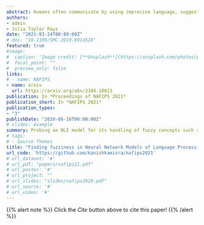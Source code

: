 ```yaml
---
abstract: Humans often communicate by using imprecise language, suggesting that fuzzy concepts with unclear boundaries are prevalent in language use. In this paper, we test the extent to which models trained to capture the distributional statistics of language show correspondence to fuzzy-membership patterns. Using the task of natural language inference, we test a recent state of the art model on the classical case of temperature, by examining its mapping of temperature data to fuzzy-perceptions such as *cool*, *hot*, etc. We find the model to show patterns that are similar to classical fuzzy-set theoretic formulations of linguistic hedges, albeit with a substantial amount of noise, suggesting that models trained solely on language show promise in encoding fuzziness.
authors:
- admin 
- Julia Taylor Rayz
date: "2021-03-24T00:00:00Z"
# doi: "10.1109/SMC.2019.8914528"
featured: true
#image:
#  caption: 'Image credit: [**Unsplash**](https://unsplash.com/photos/pLCdAaMFLTE)'
#  focal_point: ""
#  preview_only: false
links:
# - name: NAFIPS
- name: arxiv
  url: https://arxiv.org/abs/2104.10813
publication: In *Proceedings of NAFIPS 2021*
publication_short: In *NAFIPS 2021*
publication_types:
- "3"
publishDate: "2020-06-16T00:00:00Z"
# slides: example
summary: Probing an NLI model for its handling of fuzzy concepts such as temperature. To be presented at *NAFIPS 2021*
# tags:
# - Source Themes
title: "Finding fuzziness in Neural Network Models of Language Processing (Forthcoming)"
url_code: 'https://github.com/kanishkamisra/nafips2021'
# url_dataset: '#'
# url_pdf: "papers/nafips21.pdf"
# url_poster: '#'
# url_project: ""
# url_slides: "slides/nafips2020.pdf"
# url_source: '#'
# url_video: '#'
---
```


{{% alert note %}}
Click the *Cite* button above to cite this paper!
{{% /alert %}}

